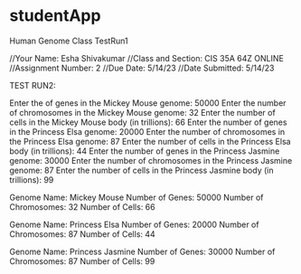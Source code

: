 # studentApp
Human Genome Class TestRun1

//Your Name: Esha Shivakumar
//Class and Section: CIS 35A 64Z ONLINE
//Assignment Number: 2
//Due Date: 5/14/23
//Date Submitted: 5/14/23

TEST RUN2:

Enter the  of genes in the Mickey Mouse genome: 50000
Enter the number of chromosomes in the Mickey Mouse genome: 32
Enter the number of cells in the Mickey Mouse body (in trillions): 66
Enter the number of genes in the Princess Elsa genome: 20000
Enter the number of chromosomes in the Princess Elsa genome: 87
Enter the number of cells in the Princess Elsa body (in trillions): 44
Enter the number of genes in the Princess Jasmine genome: 30000
Enter the number of chromosomes in the Princess Jasmine genome: 87
Enter the number of cells in the Princess Jasmine body (in trillions): 99

Genome Name: Mickey Mouse
Number of Genes: 50000
Number of Chromosomes: 32
Number of Cells: 66


Genome Name: Princess Elsa
Number of Genes: 20000
Number of Chromosomes: 87
Number of Cells: 44


Genome Name: Princess Jasmine
Number of Genes: 30000
Number of Chromosomes: 87
Number of Cells: 99

